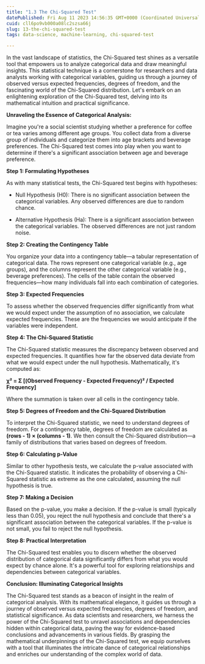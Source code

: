 ```yaml
---
title: "1.3 The Chi-Squared Test"
datePublished: Fri Aug 11 2023 14:56:35 GMT+0000 (Coordinated Universal Time)
cuid: cll6po9vb000a08lc2szsa66j
slug: 13-the-chi-squared-test
tags: data-science, machine-learning, chi-squared-test

---
```


In the vast landscape of statistics, the Chi-Squared test shines as a versatile tool that empowers us to analyze categorical data and draw meaningful insights. This statistical technique is a cornerstone for researchers and data analysts working with categorical variables, guiding us through a journey of observed versus expected frequencies, degrees of freedom, and the fascinating world of the Chi-Squared distribution. Let's embark on an enlightening exploration of the Chi-Squared test, delving into its mathematical intuition and practical significance.

**Unraveling the Essence of Categorical Analysis:**

Imagine you're a social scientist studying whether a preference for coffee or tea varies among different age groups. You collect data from a diverse group of individuals and categorize them into age brackets and beverage preferences. The Chi-Squared test comes into play when you want to determine if there's a significant association between age and beverage preference.

**Step 1: Formulating Hypotheses**

As with many statistical tests, the Chi-Squared test begins with hypotheses:

* Null Hypothesis (H0): There is no significant association between the categorical variables. Any observed differences are due to random chance.
    
* Alternative Hypothesis (Ha): There is a significant association between the categorical variables. The observed differences are not just random noise.
    

**Step 2: Creating the Contingency Table**

You organize your data into a contingency table—a tabular representation of categorical data. The rows represent one categorical variable (e.g., age groups), and the columns represent the other categorical variable (e.g., beverage preferences). The cells of the table contain the observed frequencies—how many individuals fall into each combination of categories.

**Step 3: Expected Frequencies**

To assess whether the observed frequencies differ significantly from what we would expect under the assumption of no association, we calculate expected frequencies. These are the frequencies we would anticipate if the variables were independent.

**Step 4: The Chi-Squared Statistic**

The Chi-Squared statistic measures the discrepancy between observed and expected frequencies. It quantifies how far the observed data deviate from what we would expect under the null hypothesis. Mathematically, it's computed as:

**χ² = Σ \[(Observed Frequency - Expected Frequency)² / Expected Frequency\]**

Where the summation is taken over all cells in the contingency table.

**Step 5: Degrees of Freedom and the Chi-Squared Distribution**

To interpret the Chi-Squared statistic, we need to understand degrees of freedom. For a contingency table, degrees of freedom are calculated as **(rows - 1) × (columns - 1)**. We then consult the Chi-Squared distribution—a family of distributions that varies based on degrees of freedom.

**Step 6: Calculating p-Value**

Similar to other hypothesis tests, we calculate the p-value associated with the Chi-Squared statistic. It indicates the probability of observing a Chi-Squared statistic as extreme as the one calculated, assuming the null hypothesis is true.

**Step 7: Making a Decision**

Based on the p-value, you make a decision. If the p-value is small (typically less than 0.05), you reject the null hypothesis and conclude that there's a significant association between the categorical variables. If the p-value is not small, you fail to reject the null hypothesis.

**Step 8: Practical Interpretation**

The Chi-Squared test enables you to discern whether the observed distribution of categorical data significantly differs from what you would expect by chance alone. It's a powerful tool for exploring relationships and dependencies between categorical variables.

**Conclusion: Illuminating Categorical Insights**

The Chi-Squared test stands as a beacon of insight in the realm of categorical analysis. With its mathematical elegance, it guides us through a journey of observed versus expected frequencies, degrees of freedom, and statistical significance. As data scientists and researchers, we harness the power of the Chi-Squared test to unravel associations and dependencies hidden within categorical data, paving the way for evidence-based conclusions and advancements in various fields. By grasping the mathematical underpinnings of the Chi-Squared test, we equip ourselves with a tool that illuminates the intricate dance of categorical relationships and enriches our understanding of the complex world of data.
